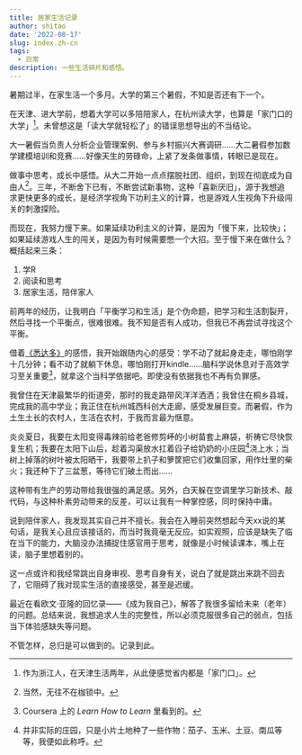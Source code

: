 ```yaml
---
title: 居家生活记录
author: shitao
date: '2022-08-17'
slug: index.zh-cn
tags:
  - 日常
description: 一些生活碎片和感悟。
---
```


暑期过半，在家生活一个多月。大学的第三个暑假，不知是否还有下一个。

在天津、进大学前，想着大学可以多陪陪家人，在杭州读大学，也算是「家门口的大学」[^家门口]。未曾想这是「读大学就轻松了」的错误思想导出的不当结论。

[^家门口]: 作为浙江人，在天津生活两年，从此便感觉省内都是「家门口」。

大一暑假当负责人分析企业管理案例、参与乡村振兴大赛调研……大二暑假参加数学建模培训和竞赛……好像天生的劳碌命，上紧了发条做事情，转眼已是现在。

做事中思考，成长中感悟。从大二开始一点点摆脱社团、组织，到现在彻底成为自由人[^自由]。三年，不断舍下已有，不断尝试新事物，这种「喜新厌旧」，源于我想追求更快更多的成长，是经济学视角下功利主义的计算，也是游戏人生视角下升级闯关的刺激探险。

[^自由]: 当然，无往不在枷锁中。

而现在，我努力慢下来。如果延续功利主义的计算，是因为「慢下来，比较快」；如果延续游戏人生的闯关，是因为有时候需要憋一个大招。至于慢下来在做什么？概括起来三条：

1. 学R
1. 阅读和思考
1. 居家生活，陪伴家人

前两年的经历，让我明白「平衡学习和生活」是个伪命题，把学习和生活割裂开，然后寻找一个平衡点，很难很难。我不知是否有人成功，但我已不再尝试寻找这个平衡。

借着[《悉达多》](/../read/xidaduo/)的感悟，我开始跟随内心的感受：学不动了就起身走走，哪怕刚学十几分钟；看不动了就躺下休息，哪怕刚打开kindle……脑科学说休息对于高效学习至关重要[^高效]，就拿这个当科学依据吧。即使没有依据我也不再有负罪感。

[^高效]: Coursera 上的 *Learn How to Learn* 里看到的。

<!-- [另一篇博文]() -->
<!-- 手机阻碍了临在当下的体验感，这点我在另一篇博文展开。 -->

我曾住在天津最繁华的街道旁，那时的我走路带风洋洋洒洒；我曾住在桐乡县城，完成我的高中学业；我正住在杭州城西科创大走廊，感受发展巨变。而暑假，作为土生土长的农村人，生活在农村，于我而言最为惬意。

炎炎夏日，我要在太阳变得毒辣前给老爸修剪~~坏~~的小树苗套上麻袋，祈祷它尽快恢复生机；我要在太阳下山后，趁着沟渠放水扛着舀子给奶奶的小庄园[^庄园]浇上水；当树上掉落的树叶被太阳晒干，我要带上扒子和箩筐把它们收集回家，用作灶里的柴火；我还种下了三盆葱，等待它们破土而出……

[^庄园]: 并非实际的庄园，只是小片土地种了一些作物：茄子、玉米、土豆、南瓜等等，我便如此称呼。

这种带有生产的劳动带给我很强的满足感。另外，白天躲在空调里学习新技术、敲代码，与这种朴素劳动带来的反差，可以让我有一种掌控感，同时保持中庸。

说到陪伴家人，我发现其实自己并不擅长。我会在入睡前突然想起今天xx说的某句话，是我关心且应该接话的，而当时我竟毫无反应。如实观照，应该是缺失了临在当下的能力，大脑没办法捕捉住感官用于思考，就像是小时候读课本，嘴上在读，脑子里想着别的。

这一点或许和我经常跳出自身审视、思考自身有关，说白了就是跳出来跳不回去了，它阻碍了我对现实生活的直接感受，甚至是迟缓。

最近在看欧文·亚隆的回忆录——《成为我自己》，解答了我很多留给未来（老年）的问题。总结来说，我想追求人生的完整性，所以必须克服很多自己的弱点，包括当下体验感缺失等问题。

不管怎样，总归是可以做到的。记录到此。
